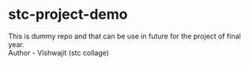 # stc-project-demo
This is dummy repo and that can be use in future for the  project of final year.
<br>
Author - Vishwajit (stc collage)
